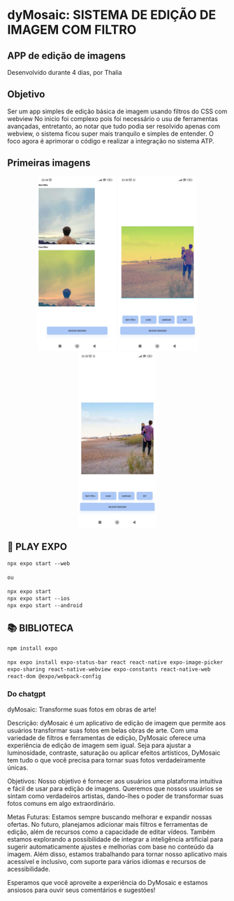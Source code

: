 # dyMosaic: SISTEMA DE EDIÇÃO DE IMAGEM COM FILTRO

## APP de edição de imagens

Desenvolvido durante 4 dias, por Thalia

## **Objetivo**

Ser um app simples de edição básica de imagem usando filtros do CSS com webview
No inicio foi complexo pois foi necessário o usu de ferramentas avançadas, entretanto, ao notar que tudo podia ser resolvido apenas com webview, o sistema ficou super mais tranquilo e simples de entender. O foco agora é aprimorar o código e realizar a integração no sistema ATP.

## **Primeiras imagens**
<p align="center">
  <img height="400px" src=".github/photos/version%200.01.jpeg">
  <img height="400px" src=".github/photos/version%200.02%20(a).jpeg">
  <img height="400px" src=".github/photos/version%200.02%20(b).jpeg">
</p>

## **📂 PLAY EXPO**

    npx expo start --web

    ou

    npx expo start
    npx expo start --ios
    npx expo start --android

## **📚 BIBLIOTECA**

    npm install expo
    
    npx expo install expo-status-bar react react-native expo-image-picker expo-sharing react-native-webview expo-constants react-native-web react-dom @expo/webpack-config

### Do chatgpt

dyMosaic: Transforme suas fotos em obras de arte!

Descrição: dyMosaic é um aplicativo de edição de imagem que permite aos usuários transformar suas fotos em belas obras de arte. Com uma variedade de filtros e ferramentas de edição, DyMosaic oferece uma experiência de edição de imagem sem igual. Seja para ajustar a luminosidade, contraste, saturação ou aplicar efeitos artísticos, DyMosaic tem tudo o que você precisa para tornar suas fotos verdadeiramente únicas.

Objetivos: Nosso objetivo é fornecer aos usuários uma plataforma intuitiva e fácil de usar para edição de imagens. Queremos que nossos usuários se sintam como verdadeiros artistas, dando-lhes o poder de transformar suas fotos comuns em algo extraordinário.

Metas Futuras: Estamos sempre buscando melhorar e expandir nossas ofertas. No futuro, planejamos adicionar mais filtros e ferramentas de edição, além de recursos como a capacidade de editar vídeos. Também estamos explorando a possibilidade de integrar a inteligência artificial para sugerir automaticamente ajustes e melhorias com base no conteúdo da imagem. Além disso, estamos trabalhando para tornar nosso aplicativo mais acessível e inclusivo, com suporte para vários idiomas e recursos de acessibilidade.

Esperamos que você aproveite a experiência do DyMosaic e estamos ansiosos para ouvir seus comentários e sugestões!
